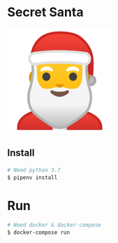 Secret Santa
===
![alt text](https://raw.githubusercontent.com/MichaelPak/secretsanta/master/app/static/santa.png)

## Install

```bash
# Need python 3.7
$ pipenv install
```

# Run

```bash
# Need docker & docker-compose
$ docker-compose run

```
